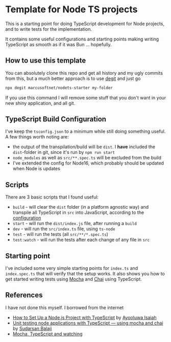 # Template for Node TS projects

This is a starting point for doing TypeScript development for Node projects, and to write tests for the implementation.

It contains some useful configurations and starting points making writing TypeScript as smooth as if it was Bun ... hopefully.

## How to use this template

You can absolutely clone this repo and get all history and my ugly commits from this, but a much better approach is to use [degit](https://github.com/Rich-Harris/degit) and just go

```bash
npx degit marcusoftnet/nodets-starter my-folder
```

If you use this command I will remove some stuff that you don't want in your new shiny application, and all git.

## TypeScript Build Configuration

I've keep the `tsconfig.json` to a minimum while still doing something useful. A few things worth noting are:

- the output of the transpilation/build will be `dist`. I **have** included the `dist`-folder in git, since it's run by `npm run start`
- `node_modules` as well as `src/**.spec.ts` will be excluded from the build
- I've extended the config for Node16, which probably should be updated when Node is updates

## Scripts

There are 3 basic scripts that I found useful:

- `build` - will clear the `dist` folder (in a platform agnostic way) and transpile all TypeScript in `src` into JavaScript, according to the [configuration](#typescript-build-configuration)
- `start` - will run the `dist/index.js` file, after running a `build`
- `dev` - will run the `src/index.ts` file, using `ts-node`
- `test` - will run the tests (all `src/**/*.spec.ts`)
- `test:watch` - will run the tests after each change of any file in `src`

## Starting point

I've included some very simple starting points for `index.ts` and `index.spec.ts` that will verify that the setup works. It also shows you how to get started writing tests using [Mocha]() and [Chai]() using TypeScript.

## References

I have not done this myself. I borrowed from the internet

- [How to Set Up a Node.js Project with TypeScript](https://blog.appsignal.com/2022/01/19/how-to-set-up-a-nodejs-project-with-typescript.html) by [Ayooluwa Isaiah](https://blog.appsignal.com/authors/ayooluwa-isaiah)
- [Unit testing node applications with TypeScript — using mocha and chai](https://journal.artfuldev.com/unit-testing-node-applications-with-typescript-using-mocha-and-chai-384ef05f32b2) by [Sudarsan Balaji](https://artfuldev.medium.com/)
- [Mocha, TypeScript and watching](https://stackoverflow.com/a/64654238/314670)
